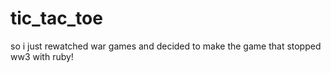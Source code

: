 # tic_tac_toe
 so i just rewatched war games and decided to make the game that stopped ww3 with ruby! 
